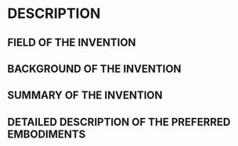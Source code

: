 # DESCRIPTION

## FIELD OF THE INVENTION

## BACKGROUND OF THE INVENTION

## SUMMARY OF THE INVENTION

## DETAILED DESCRIPTION OF THE PREFERRED EMBODIMENTS

